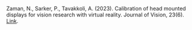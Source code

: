 Zaman, N., Sarker, P., Tavakkoli, A. (2023). Calibration of head mounted displays for vision research with virtual reality. Journal of Vision, 23(6). [Link](https://jov.arvojournals.org/article.aspx?articleid=2785700).
